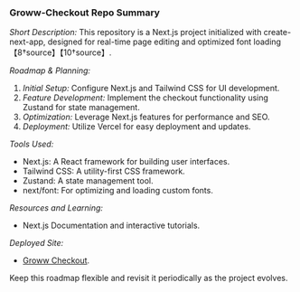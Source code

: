 ### Groww-Checkout Repo Summary

*Short Description:*
This repository is a Next.js project initialized with create-next-app, designed for real-time page editing and optimized font loading【8†source】【10†source】.

*Roadmap & Planning:*
1. *Initial Setup:* Configure Next.js and Tailwind CSS for UI development.
2. *Feature Development:* Implement the checkout functionality using Zustand for state management.
3. *Optimization:* Leverage Next.js features for performance and SEO.
4. *Deployment:* Utilize Vercel for easy deployment and updates.

*Tools Used:*
- Next.js: A React framework for building user interfaces.
- Tailwind CSS: A utility-first CSS framework.
- Zustand: A state management tool.
- next/font: For optimizing and loading custom fonts.

*Resources and Learning:*
- Next.js Documentation and interactive tutorials.

*Deployed Site:*
- [Groww Checkout](https://groww-checkout-ashy.vercel.app/).

Keep this roadmap flexible and revisit it periodically as the project evolves.